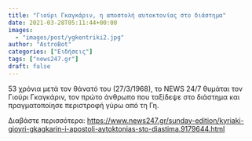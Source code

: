```yaml
---
title: "Γιούρι Γκαγκάριν, η αποστολή αυτοκτονίας στο διάστημα"
date: 2021-03-28T05:11:44+00:00
images:
  - "images/post/ygkentriki2.jpg"
author: "AstroBot"
categories: ["Ειδήσεις"]
tags: ["news247.gr"]
draft: false
---
```


53 χρόνια μετά τον θάνατό του (27/3/1968), το NEWS 24/7 θυμάται τον Γιούρι Γκαγκάριν, τον πρώτο άνθρωπο που ταξίδεψε στο διάστημα και πραγματοποίησε περιστροφή γύρω από τη Γη. 

Διαβάστε περισσότερα: https://www.news247.gr/sunday-edition/kyriaki-gioyri-gkagkarin-i-apostoli-aytoktonias-sto-diastima.9179644.html
